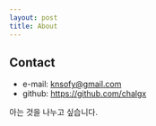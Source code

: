 ```yaml
---
layout: post
title: About
---
```


## __Contact__ </center>

- e-mail: knsofy@gmail.com
- github: https://github.com/chalgx

아는 것을 나누고 싶습니다.

